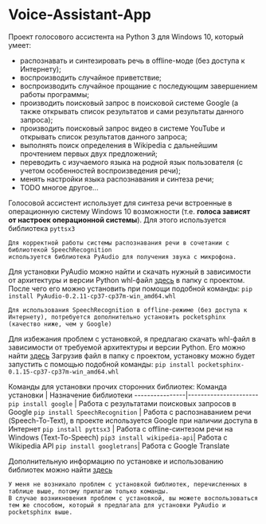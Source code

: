 # Voice-Assistant-App
Проект голосового ассистента на Python 3 для Windows 10, который умеет:
* распознавать и синтезировать речь в offline-моде (без доступа к Интернету);
* воспроизводить случайное приветствие;
* воспроизводить случайное прощание с последующим завершением работы программы;
* производить поисковый запрос в поисковой системе Google
  (а также открывать список результатов и сами результаты данного запроса);
* производить поисковый запрос видео в системе YouTube и открывать список результатов данного запроса;
* выполнять поиск определения в Wikipedia c дальнейшим прочтением первых двух предложений;
* переводить с изучаемого языка на родной язык пользователя (с учетом особенностей воспроизведения речи);
* менять настройки языка распознавания и синтеза речи;
* TODO многое другое...

Голосовой ассистент использует для синтеза речи встроенные в операционную систему Windows 10 возможности
(т.е. **голоса зависят от настроек операционной системы**). Для этого используется библиотека `pyttsx3`

    Для корректной работы системы распознавания речи в сочетании с библиотекой SpeechRecognition
    используется библиотека PyAudio для получения звука с микрофона.
    
Для установки PyAudio можно найти и скачать нужный в зависимости от архитектуры и версии Python whl-файл [здесь](https://www.lfd.uci.edu/~gohlke/pythonlibs/#pyaudio) в папку с проектом.
После чего его можно установить при помощи подобной команды: `pip install PyAudio-0.2.11-cp37-cp37m-win_amd64.whl`

    Для использования SpeechRecognition в offline-режиме (без доступа к Интернету), потребуется дополнительно установить pocketsphinx (качество ниже, чем у Google)

Для избежания проблем с установкой, я предлагаю скачать whl-файл в зависимости от требуемой архитектуры и версии Python. Его можно найти [здесь](https://www.lfd.uci.edu/~gohlke/pythonlibs/#pocketsphinx)
Загрузив файл в папку с проектом, установку можно будет запустить с помощью подобной команды: `pip install pocketsphinx-0.1.15-cp37-cp37m-win_amd64.whl`

Команды для установки прочих сторонних библиотек:
Команда установки  | Назначение библиотеки
----------------|----------------------
`pip install google`       | Работа с результатами поисковых запросов в Google
`pip install SpeechRecognition`       | Работа с распознаванием речи (Speech-To-Text), в проекте используется Google при наличии доступа в Интернет
`pip install pyttsx3`   | Работа с offline-синтезом речи на Windows (Text-To-Speech)
`pip3 install wikipedia-api`| Работа с Wikipedia API
`pip install googletrans`| Работа с Google Translate

Дополнительную информацию по установке и использованию библиотек можно найти [здесь](https://pypi.org/)

    У меня не возникало проблем с установкой библиотек, перечисленных в таблице выше, потому прилагаю только команды.
    В случае возникновения проблем с установкой, вы можете воспользоваться тем же способом, который я предлагала для установки PyAudio и pocketsphinx выше. 
